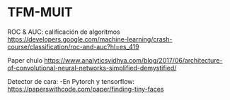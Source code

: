 # TFM-MUIT

ROC & AUC: calificación de algoritmos
https://developers.google.com/machine-learning/crash-course/classification/roc-and-auc?hl=es_419

Paper chulo
https://www.analyticsvidhya.com/blog/2017/06/architecture-of-convolutional-neural-networks-simplified-demystified/

Detector de cara:
-En Pytorch y tensorflow: https://paperswithcode.com/paper/finding-tiny-faces

